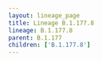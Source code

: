 ```yaml
---
layout: lineage_page
title: Lineage B.1.177.8
lineage: B.1.177.8
parent: B.1.177
children: ['B.1.177.8']
---
```

